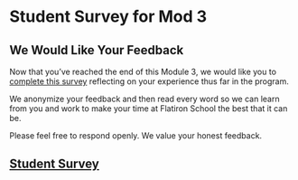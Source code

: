 # Student Survey for Mod 3

## We Would Like Your Feedback

Now that you’ve reached the end of this Module 3, we would like you to
[complete this survey][survey] reflecting on your experience thus far in the
program.

We anonymize your feedback and then read every word so we can learn from you and
work to make your time at Flatiron School the best that it can be.

Please feel free to respond openly. We value your honest feedback.

## [Student Survey][survey]

[survey]: https://learn.co/redirect/student-nps-survey?Discipline=Software%20Engineering

